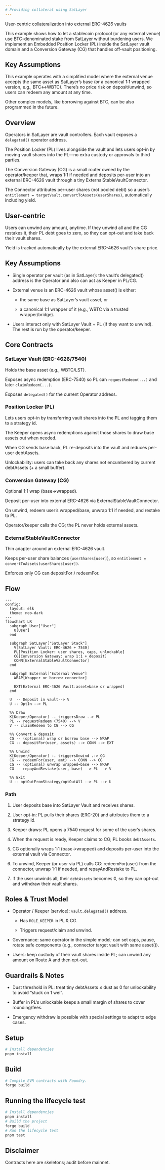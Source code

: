 ```yaml
---
# Providing collateral using SatLayer
---
```


User-centric collateralization into external ERC-4626 vaults

This example shows how to let a stablecoin protocol (or any external venue) use BTC-denominated stake from SatLayer without burdening users. We implement an Embedded Position Locker (PL) inside the SatLayer vault domain and a Conversion Gateway (CG) that handles off-vault positioning.

## Key Assumptions

This example operates with a simplified model where the external venue accepts the same asset as SatLayer’s base (or a canonical 1:1 wrapped version, e.g., BTC↔WBTC). There’s no price risk on deposit/unwind, so users can redeem any amount at any time.

Other complex models, like borrowing against BTC, can be also programmed in the future.

## Overview

Operators in SatLayer are vault controllers. Each vault exposes a `delegated()` operator address.

The Position Locker (PL) lives alongside the vault and lets users opt-in by moving vault shares into the PL—no extra custody or approvals to third parties.

The Conversion Gateway (CG) is a small router owned by the operator/keeper that, wraps 1:1 if needed and deposits per-user into an external ERC-4626 vault through a tiny ExternalStableVaultConnector.

The Connector attributes per-user shares (not pooled debt) so a user’s `entitlement = targetVault.convertToAssets(userShares)`, automatically including yield.

## User-centric

Users can unwind any amount, anytime. If they unwind all and the CG restakes it, their PL debt goes to zero, so they can opt-out and take back their vault shares.

Yield is tracked automatically by the external ERC-4626 vault’s share price.

## Key Assumptions

- Single operator per vault (as in SatLayer): the vault’s delegated() address is the Operator and also can act as Keeper in PL/CG.

- External venue is an ERC-4626 vault whose asset() is either:
  - the same base as SatLayer’s vault asset, or

  - a canonical 1:1 wrapper of it (e.g., WBTC via a trusted wrapper/bridge).

- Users interact only with SatLayer Vault + PL (if they want to unwind). The rest is run by the operator/keeper.

## Core Contracts

### SatLayer Vault (ERC-4626/7540)

Holds the base asset (e.g., WBTC/LST).

Exposes async redemption (ERC-7540) so PL can `requestRedeem(...)` and later `claimRedeem(...)`.

Exposes `delegated()` for the current Operator address.

### Position Locker (PL)

Lets users opt-in by transferring vault shares into the PL and tagging them to a strategy id.

The Keeper opens async redemptions against those shares to draw base assets out when needed.

When CG sends base back, PL re-deposits into the vault and reduces per-user debtAssets.

Unlockability: users can take back any shares not encumbered by current debtAssets (+ a small buffer).

### Conversion Gateway (CG)

Optional 1:1 wrap (base→wrapped).

Deposit per-user into external ERC-4626 via ExternalStableVaultConnector.

On unwind, redeem user’s wrapped/base, unwrap 1:1 if needed, and restake to PL.

Operator/keeper calls the CG; the PL never holds external assets.

### ExternalStableVaultConnector

Thin adapter around an external ERC-4626 vault.

Keeps per-user share balances (`userShares[user]`), so `entitlement = convertToAssets(userShares[user])`.

Enforces only CG can depositFor / redeemFor.

## Flow

```mermaid
---
config:
  layout: elk
  theme: neo-dark
---
flowchart LR
  subgraph User["User"]
    U[User]
  end

  subgraph SatLayer["SatLayer Stack"]
    V[SatLayer Vault: ERC-4626 + 7540]
    PL[Position Locker: user shares, caps, unlockable]
    CG[Conversion Gateway: wrap 1:1 + deposit]
    CONN[ExternalStableVaultConnector]
  end

  subgraph External["External Venue"]
    WRAP[Wrapper or borrow connector]

    EXT[External ERC-4626 Vault:asset=base or wrapped]
  end

  U  -- Deposit in vault--> V
  U -- OptIn --> PL

  %% Draw
  K[Keeper/Operator] -. triggersDraw .-> PL
  PL -- requestRedeem (7540) --> V
  V -- claimRedeem to CG --> CG

  %% Convert & deposit
  CG -- (optional) wrap or borrow base --> WRAP
  CG -- depositFor(user, assets) --> CONN --> EXT

  %% Unwind
  K[Keeper/Operator] -. triggersUnwind .-> CG
  CG -- redeemFor(user, amt) --> CONN --> CG
  CG -- (optional) unwrap wrapped→base --> WRAP
  CG -- repayAndRestake(user, base) --> PL --> V

  %% Exit
  U -- optOutFromStrategy/optOutAll --> PL --> U
```

### Path

1. User deposits base into SatLayer Vault and receives shares.

2. User opt-in: PL pulls their shares (ERC-20) and attributes them to a strategy id.

3. Keeper draws: PL opens a 7540 request for some of the user’s shares.

4. When the request is ready, Keeper claims to CG; PL books `debtAssets`.

5. CG optionally wraps 1:1 (base→wrapped) and deposits per-user into the external vault via Connector.

6. To unwind, Keeper (or user via PL) calls CG: redeemFor(user) from the connector, unwrap 1:1 if needed, and repayAndRestake to PL.

7. If the user unwinds all, their `debtAssets` becomes 0, so they can opt-out and withdraw their vault shares.

## Roles & Trust Model

- Operator / Keeper (service): `vault.delegated()` address.
  - Has `ROLE_KEEPER` in PL & CG.

  - Triggers request/claim and unwind.

- Governance: same operator in the simple model; can set caps, pause, rotate safe components (e.g., connector target vault with same asset()).

- Users: keep custody of their vault shares inside PL; can unwind any amount on Route A and then opt-out.

## Guardrails & Notes

- Dust threshold in PL: treat tiny debtAssets ≤ dust as 0 for unlockability to avoid “stuck on 1 wei”.

- Buffer in PL’s unlockable keeps a small margin of shares to cover rounding/fees.

- Emergency withdraw is possible with special settings to adapt to edge cases.

## Setup

```bash
# Install dependencies
pnpm install
```

## Build

```bash
# Compile EVM contracts with Foundry.
forge build
```

## Running the lifecycle test

```bash
# Install dependencies
pnpm install
# Build the project
forge build
# Run the lifecycle test
pnpm test
```

## Disclaimer

Contracts here are skeletons; audit before mainnet.
